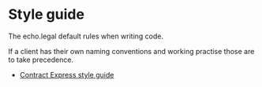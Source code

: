 # Style guide
The echo.legal default rules when writing code.

If a client has their own naming conventions and working practise those are to take precedence.

* [Contract Express style guide](https://github.com/echo-legal/style-guide/blob/main/CE.md)
